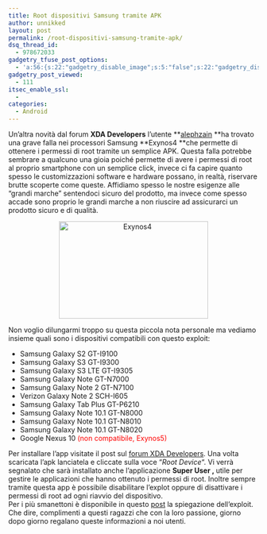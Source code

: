 ```yaml
---
title: Root dispositivi Samsung tramite APK
author: unnikked
layout: post
permalink: /root-dispositivi-samsung-tramite-apk/
dsq_thread_id:
  - 978672033
gadgetry_tfuse_post_options:
  - 'a:56:{s:22:"gadgetry_disable_image";s:5:"false";s:22:"gadgetry_disable_video";s:5:"false";s:26:"gadgetry_disable_post_meta";s:5:"false";s:23:"gadgetry_disable_author";s:5:"false";s:31:"gadgetry_disable_published_date";s:5:"false";s:24:"gadgetry_disable_coments";s:5:"false";s:28:"gadgetry_disable_author_info";s:5:"false";s:19:"gadgetry_page_title";s:13:"default_title";s:21:"gadgetry_custom_title";s:0:"";s:21:"gadgetry_single_image";s:47:"/wp-content/uploads/2012/12/exybos4_Testata.jpg";s:30:"gadgetry_single_img_dimensions";a:2:{i:0;s:3:"586";i:1;s:3:"319";}s:28:"gadgetry_single_img_position";s:9:"alignleft";s:24:"gadgetry_thumbnail_image";s:47:"/wp-content/uploads/2012/12/exybos4_Testata.jpg";s:27:"gadgetry_thumbnail_position";s:7:"noalign";s:19:"gadgetry_video_link";s:0:"";s:25:"gadgetry_video_dimensions";a:2:{i:0;s:3:"590";i:1;s:3:"191";}s:23:"gadgetry_video_position";s:10:"alignright";s:23:"gadgetry_header_element";s:7:"without";s:22:"gadgetry_select_slider";s:2:"-1";s:17:"gadgetry_page_map";s:0:"";s:25:"gadgetry_content_ads_post";s:4:"true";s:21:"gadgetry_top_ad_space";s:5:"false";s:21:"gadgetry_top_ad_image";s:0:"";s:19:"gadgetry_top_ad_url";s:0:"";s:23:"gadgetry_top_ad_adsense";s:0:"";s:28:"gadgetry_bfcontent_ads_space";s:5:"false";s:23:"gadgetry_bfcontent_type";s:5:"image";s:25:"gadgetry_bfcontent_number";s:3:"one";s:29:"gadgetry_bfcontent_ads_image1";s:0:"";s:27:"gadgetry_bfcontent_ads_url1";s:0:"";s:31:"gadgetry_bfcontent_ads_adsense1";s:0:"";s:29:"gadgetry_bfcontent_ads_image2";s:0:"";s:27:"gadgetry_bfcontent_ads_url2";s:0:"";s:31:"gadgetry_bfcontent_ads_adsense2";s:0:"";s:29:"gadgetry_bfcontent_ads_image3";s:0:"";s:27:"gadgetry_bfcontent_ads_url3";s:0:"";s:31:"gadgetry_bfcontent_ads_adsense3";s:0:"";s:29:"gadgetry_bfcontent_ads_image4";s:0:"";s:27:"gadgetry_bfcontent_ads_url4";s:0:"";s:31:"gadgetry_bfcontent_ads_adsense4";s:0:"";s:29:"gadgetry_bfcontent_ads_image5";s:0:"";s:27:"gadgetry_bfcontent_ads_url5";s:0:"";s:31:"gadgetry_bfcontent_ads_adsense5";s:0:"";s:29:"gadgetry_bfcontent_ads_image6";s:0:"";s:27:"gadgetry_bfcontent_ads_url6";s:0:"";s:31:"gadgetry_bfcontent_ads_adsense6";s:0:"";s:29:"gadgetry_bfcontent_ads_image7";s:0:"";s:27:"gadgetry_bfcontent_ads_url7";s:0:"";s:31:"gadgetry_bfcontent_ads_adsense7";s:0:"";s:19:"gadgetry_hook_space";s:5:"false";s:19:"gadgetry_hook_image";s:0:"";s:17:"gadgetry_hook_url";s:0:"";s:21:"gadgetry_hook_adsense";s:0:"";s:25:"gadgetry_content_subtitle";s:0:"";s:20:"gadgetry_content_top";s:0:"";s:23:"gadgetry_content_bottom";s:0:"";}'
gadgetry_post_viewed:
  - 111
itsec_enable_ssl:
  - 
categories:
  - Android
---
```

<div align="center">
  <!-- unnikked - responsive - header --><ins class="adsbygoogle" style="display:block" data-ad-client="ca-pub-3846608868139288" data-ad-slot="2778724254" data-ad-format="auto"></ins>
</div>

  


Un&#8217;altra novità dal forum **XDA Developers** l&#8217;utente **<a href="http://forum.xda-developers.com/member.php?u=3003427" target="_blank">alephzain</a> **ha trovato una grave falla nei processori Samsung **Exynos4 **che permette di ottenere i permessi di root tramite un semplice APK. Questa falla potrebbe sembrare a qualcuno una gioia poiché permette di avere i permessi di root al proprio smartphone con un semplice click, invece ci fa capire quanto spesso le customizzazioni software e hardware possano, in realtà, riservare brutte scoperte come queste. Affidiamo spesso le nostre esigenze alle &#8220;grandi marche&#8221; sentendoci sicuro del prodotto, ma invece come spesso accade sono proprio le grandi marche a non riuscire ad assicurarci un prodotto sicuro e di qualità.

<p style="text-align: center;">
  <a href="http://unnikked.tk/wp-content/uploads/2012/12/exynos4_salto.jpg"><img class="aligncenter size-medium wp-image-169" title="Exynos4" src="http://unnikked.tk/wp-content/uploads/2012/12/exynos4_salto-300x196.jpg" alt="Exynos4" width="300" height="196" /></a>
</p>

Non voglio dilungarmi troppo su questa piccola nota personale ma vediamo insieme quali sono i dispositivi compatibili con questo exploit:

  * Samsung Galaxy S2 GT-I9100
  * Samsung Galaxy S3 GT-I9300
  * Samsung Galaxy S3 LTE GT-I9305
  * Samsung Galaxy Note GT-N7000
  * Samsung Galaxy Note 2 GT-N7100
  * Verizon Galaxy Note 2 SCH-I605
  * Samsung Galaxy Tab Plus GT-P6210
  * Samsung Galaxy Note 10.1 GT-N8000
  * Samsung Galaxy Note 10.1 GT-N8010
  * Samsung Galaxy Note 10.1 GT-N8020
  * Google Nexus 10 <span style="color: #ff0000;">(non compatibile, Exynos5)</span>

<div>
  Per installare l&#8217;app visitate il post sul <a href="http://forum.xda-developers.com/showthread.php?t=2050297" target="_blank">forum XDA Developers</a>. Una volta scaricata l&#8217;apk lanciatela e cliccate sulla voce &#8220;<em>Root Device</em>&#8220;. Vi verrà segnalato che sarà installato anche l&#8217;applicazione <strong>Super User , </strong>utile per gestire le applicazioni che hanno ottenuto i permessi di root. Inoltre sempre tramite questa app è possibile disabilitare l&#8217;explot oppure di disattivare i permessi di root ad ogni riavvio del dispositivo.
</div>

<div>
</div>

<div>
  Per i più smanettoni è disponibile in questo <a href="http://forum.xda-developers.com/showthread.php?t=2048511" target="_blank">post</a> la spiegazione dell&#8217;exploit.
</div>

<div>
</div>

<div>
  Che dire, complimenti a questi ragazzi che con la loro passione, giorno dopo giorno regalano queste informazioni a noi utenti.
</div>

  


<div align="center">
  <!-- unnikked - responsive - footer --><ins class="adsbygoogle" style="display:block" data-ad-client="ca-pub-3846608868139288" data-ad-slot="4255457452" data-ad-format="auto"></ins>
</div>